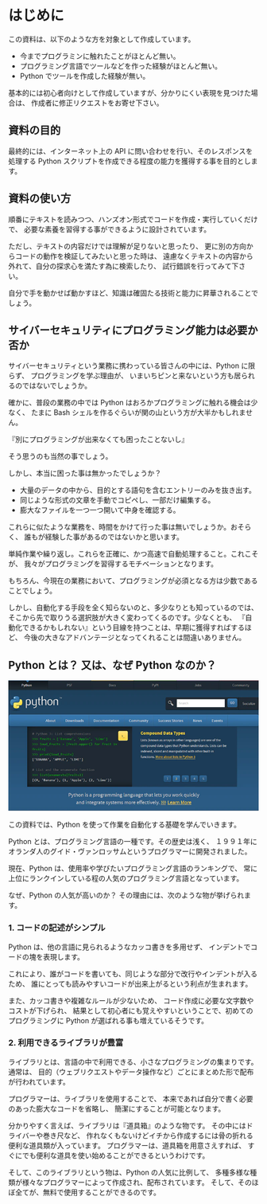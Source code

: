 # はじめに

この資料は、以下のような方を対象として作成しています。

- 今までプログラミンに触れたことがほとんど無い。
- プログラミング言語でツールなどを作った経験がほとんど無い。
- Python でツールを作成した経験が無い。

基本的には初心者向けとして作成していますが、分かりにくい表現を見つけた場合は、
作成者に修正リクエストをお寄せ下さい。

## 資料の目的

最終的には、インターネット上の API に問い合わせを行い、そのレスポンスを処理する
Python スクリプトを作成できる程度の能力を獲得する事を目的とします。

## 資料の使い方

順番にテキストを読みつつ、ハンズオン形式でコードを作成・実行していくだけで、
必要な素養を習得する事ができるように設計されています。

ただし、テキストの内容だけでは理解が足りないと思ったり、
更に別の方向からコードの動作を検証してみたいと思った時は、
遠慮なくテキストの内容から外れて、自分の探求心を満たす為に検索したり、
試行錯誤を行ってみて下さい。

自分で手を動かせば動かすほど、知識は確固たる技術と能力に昇華されることでしょう。

## サイバーセキュリティにプログラミング能力は必要か否か

サイバーセキュリティという業務に携わっている皆さんの中には、Python に限らず、
プログラミングを学ぶ理由が、
いまいちピンと来ないという方も居られるのではないでしょうか。

確かに、普段の業務の中では Python はおろかプログラミングに触れる機会は少なく、
たまに Bash シェルを作るぐらいが関の山という方が大半かもしれません。

『別にプログラミングが出来なくても困ったことないし』

そう思うのも当然の事でしょう。

しかし、本当に困った事は無かったでしょうか？

- 大量のデータの中から、目的とする語句を含むエントリーのみを抜き出す。
- 同じような形式の文章を手動でコピペし、一部だけ編集する。
- 膨大なファイルを一つ一つ開いて中身を確認する。

これらに似たような業務を、時間をかけて行った事は無いでしょうか。おそらく、
誰もが経験した事があるのではないかと思います。

単純作業や繰り返し。これらを正確に、かつ高速で自動処理すること。これこそが、
我々がプログラミングを習得するモチベーションとなります。

もちろん、今現在の業務において、プログラミングが必須となる方は少数であることでしょう。

しかし、自動化する手段を全く知らないのと、多少なりとも知っているのでは、
そこから先で取りうる選択肢が大きく変わってくるのです。少なくとも、
『自動化できるかもしれない』という目線を持つことは、早期に獲得すればするほど、
今後の大きなアドバンテージとなってくれることは間違いありません。

## Python とは？ 又は、なぜ Python なのか？

![img](2021-12-09-14-10-15.png)

この資料では、Python を使って作業を自動化する基礎を学んでいきます。

Python とは、プログラミング言語の一種です。その歴史は浅く、
１９９１年にオランダ人のグイド・ヴァンロッサムというプログラマーに開発されました。

現在、Python は、使用率や学びたいプログラミング言語のランキングで、
常に上位にランクインしている程の人気のプログラミング言語となっています。

なぜ、Python の人気が高いのか？ その理由には、次のような物が挙げられます。

### 1. コードの記述がシンプル

Python は、他の言語に見られるようなカッコ書きを多用せず、
インデントでコードの塊を表現します。

これにより、誰がコードを書いても、同じような部分で改行やインデントが入るため、
誰にとっても読みやすいコードが出来上がるという利点が生まれます。

また、カッコ書きや複雑なルールが少ないため、
コード作成に必要な文字数やコストが下げられ、
結果として初心者にも覚えやすいということで、初めてのプログラミングに
Python が選ばれる事も増えているそうです。

### 2. 利用できるライブラリが豊富

ライブラリとは、言語の中で利用できる、小さなプログラミングの集まりです。通常は、
目的（ウェブリクエストやデータ操作など）ごとにまとめた形で配布が行われています。

プログラマーは、ライブラリを使用することで、
本来であれば自分で書く必要のあった膨大なコードを省略し、
簡潔にすることが可能となります。

分かりやすく言えば、ライブラリは『道具箱』のような物です。
その中にはドライバーや巻き尺など、
作れなくもないけどイチから作成するには骨の折れる便利な道具類が入っています。
プログラマーは、道具箱を用意さえすれば、
すぐにでも便利な道具を使い始めることができるというわけです。

そして、このライブラリという物は、Python の人気に比例して、
多種多様な種類が様々なプログラマーによって作成され、配布されています。
そして、そのほぼ全てが、無料で使用することができるのです。
